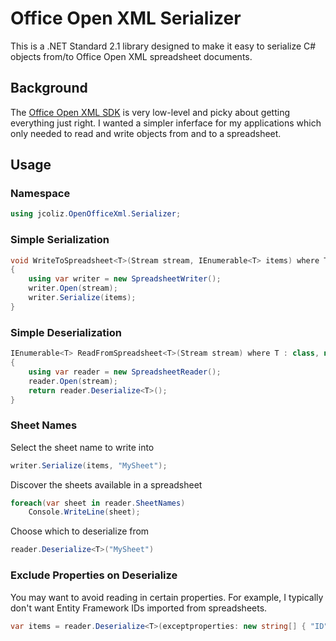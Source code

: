 # Office Open XML Serializer

This is a .NET Standard 2.1 library designed to make it easy to serialize C# objects from/to Office Open XML spreadsheet documents.

## Background

The [Office Open XML SDK](https://github.com/OfficeDev/Open-XML-SDK) is very low-level and picky about getting everything just right. 
I wanted a simpler inferface for my applications which only needed to read and write objects from and to a spreadsheet.

## Usage

### Namespace

```c#
using jcoliz.OpenOfficeXml.Serializer;
```

### Simple Serialization

```c#
void WriteToSpreadsheet<T>(Stream stream, IEnumerable<T> items) where T: class
{
    using var writer = new SpreadsheetWriter();
    writer.Open(stream);
    writer.Serialize(items);
}
```

### Simple Deserialization

```c#
IEnumerable<T> ReadFromSpreadsheet<T>(Stream stream) where T : class, new()
{
    using var reader = new SpreadsheetReader();
    reader.Open(stream);
    return reader.Deserialize<T>();
}
```

### Sheet Names

Select the sheet name to write into

```c#
writer.Serialize(items, "MySheet");
```

Discover the sheets available in a spreadsheet

```c#
foreach(var sheet in reader.SheetNames)
    Console.WriteLine(sheet);
```

Choose which to deserialize from

```c#
reader.Deserialize<T>("MySheet")
```

### Exclude Properties on Deserialize

You may want to avoid reading in certain properties. For example, I typically don't want Entity Framework IDs
imported from spreadsheets.

```c#
var items = reader.Deserialize<T>(exceptproperties: new string[] { "ID" });
```